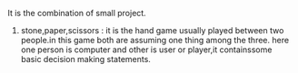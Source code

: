 It is the combination of small project.

1. stone,paper,scissors :
it is the hand game usually played between two people.in this game both are assuming one thing among the three.
here one person is computer and other is user or player,it containssome basic decision making statements.
